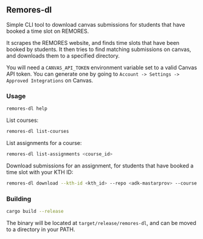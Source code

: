 ## Remores-dl

Simple CLI tool to download canvas submissions for students that have
booked a time slot on REMORES.

It scrapes the REMORES website, and finds time slots that have been
booked by students. It then tries to find matching submissions on
canvas, and downloads them to a specified directory.

You will need a `CANVAS_API_TOKEN` environment variable set to a valid
Canvas API token. You can generate one by going to `Account ->
Settings -> Approved Integrations` on Canvas.

### Usage

```bash
remores-dl help
```

List courses:

```bash
remores-dl list-courses
```

List assignments for a course:

```bash
remores-dl list-assignments <course_id>
```

Download submissions for an assignment, for students that have booked
a time slot with your KTH ID:

```bash
remores-dl download --kth-id <kth_id> --repo <adk-mastarprov> --course <id> --assignment <id>
```

### Building

```bash
cargo build --release
```

The binary will be located at `target/release/remores-dl`, and can be
moved to a directory in your PATH.
